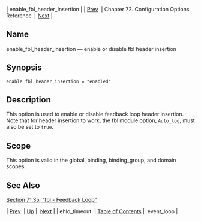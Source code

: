 | enable_fbl_header_insertion |
| [Prev](conf.ref.ehlo_timeout)  | Chapter 72. Configuration Options Reference |  [Next](config.ref.event_loop) |

<a name="conf.ref.enable_fbl_header_insertion"></a>
## Name

enable_fbl_header_insertion — enable or disable fbl header insertion

## Synopsis

`enable_fbl_header_insertion = "enabled"`

<a name="idp24574672"></a>
## Description

This option is used to enable or disable feedback loop header insertion. Note that for header insertion to work, the fbl module option, `Auto_log`, must also be set to `true`.

<a name="idp24577520"></a>
## Scope

This option is valid in the global, binding, binding_group, and domain scopes.

<a name="idp24579392"></a>
## See Also

[Section 71.35, “fbl - Feedback Loop”](modules.fbl "71.35. fbl - Feedback Loop")

| [Prev](conf.ref.ehlo_timeout)  | [Up](config.options.ref) |  [Next](config.ref.event_loop) |
| ehlo_timeout  | [Table of Contents](index) |  event_loop |

